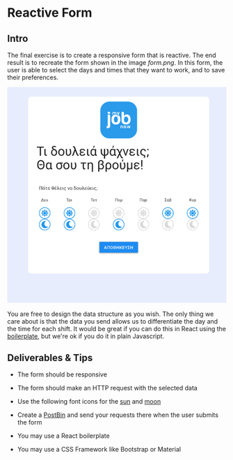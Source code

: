 # Reactive Form

## Intro

The final exercise is to create a responsive form that is reactive.  The end result is to recreate the form shown in the image *form.png*.  In this form, the user is able to select the days and times that they want to work, and to save their preferences.

![End Result](form.png)

You are free to design the data structure as you wish.  The only thing we care about is that the data you send allows us to differentiate the day and the time for each shift.  It would be great if you can do this in React using the [boilerplate](https://github.com/react-boilerplate/react-boilerplate), but we're ok if you do it in plain Javascript.



## Deliverables & Tips

- The form should be responsive
- The form should make an HTTP request with the selected data
- Use the following font icons for the [sun](https://fontawesome.com/icons/sun?style=solid) and [moon](https://fontawesome.com/icons/moon?style=solid)
- Create a [PostBin](https://postb.in/) and send your requests there when the user submits the form

- You may use a React boilerplate
- You may use a CSS Framework like Bootstrap or Material

